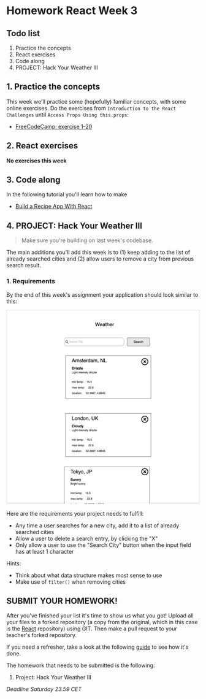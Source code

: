 # Homework React Week 3

## **Todo list**

1. Practice the concepts
2. React exercises
3. Code along
4. PROJECT: Hack Your Weather III

## **1. Practice the concepts**

This week we'll practice some (hopefully) familiar concepts, with some online exercises. Do the exercises from `Introduction to the React Challenges` until `Access Props Using this.props`:

- [FreeCodeCamp: exercise 1-20](https://www.freecodecamp.org/learn/front-end-libraries/react/)

## **2. React exercises**

**No exercises this week**

## **3. Code along**

In the following tutorial you'll learn how to make

- [Build a Recipe App With React](https://www.youtube.com/watch?v=U9T6YkEDkMo)

## **4. PROJECT: Hack Your Weather III**

> Make sure you're building on last week's codebase.

The main additions you'll add this week is to (1) keep adding to the list of already searched cities and (2) allow users to remove a city from previous search result.

### 1. Requirements

By the end of this week's assignment your application should look similar to this:

![Week 3 Wireframe](../assets/project/week3.png)

Here are the requirements your project needs to fulfill:

- Any time a user searches for a new city, add it to a list of already searched cities
- Allow a user to delete a search entry, by clicking the "X"
- Only allow a user to use the "Search City" button when the input field has at least 1 character

Hints:

- Think about what data structure makes most sense to use
- Make use of `filter()` when removing cities

## **SUBMIT YOUR HOMEWORK!**

After you've finished your list it's time to show us what you got! Upload all your files to a forked repository (a copy from the original, which in this case is the [React](https://www.github.com/HackYourFuture/React) repository) using GIT. Then make a pull request to your teacher's forked repository.

If you need a refresher, take a look at the following [guide](../hand-in-homework-guide.md) to see how it's done.

The homework that needs to be submitted is the following:

1. Project: Hack Your Weather III

_Deadline Saturday 23.59 CET_
